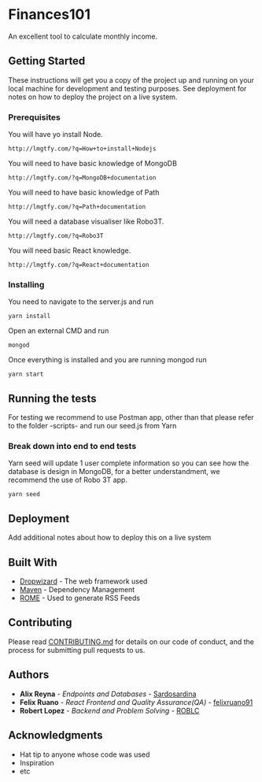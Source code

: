 # Finances101

An excellent tool to calculate monthly income.

## Getting Started

These instructions will get you a copy of the project up and running on your local machine for development and testing purposes. See deployment for notes on how to deploy the project on a live system.

### Prerequisites

You will have yo install Node.

```
http://lmgtfy.com/?q=How+to+install+Nodejs

```

You will need to have basic knowledge of MongoDB

```
http://lmgtfy.com/?q=MongoDB+documentation

```

You will need to have basic knowledge of Path

```
http://lmgtfy.com/?q=Path+documentation

```

You will need a database visualiser like Robo3T.

```
http://lmgtfy.com/?q=Robo3T

```

You will need basic React knowledge.

```
http://lmgtfy.com/?q=React+documentation

```

### Installing

You need to navigate to the server.js and run 

```
yarn install
```

Open an external CMD and run

```
mongod
```

Once everything is installed and you are running mongod run

```
yarn start
```

## Running the tests

For testing we recommend to use Postman app, other than that please refer to the folder -scripts- and run our seed.js from Yarn

### Break down into end to end tests

Yarn seed will update 1 user complete information so you can see how the database is design in MongoDB, for a better understandment, we recommend the use of Robo 3T app.

```
yarn seed
```




## Deployment

Add additional notes about how to deploy this on a live system

## Built With

* [Dropwizard](http://www.dropwizard.io/1.0.2/docs/) - The web framework used
* [Maven](https://maven.apache.org/) - Dependency Management
* [ROME](https://rometools.github.io/rome/) - Used to generate RSS Feeds

## Contributing

Please read [CONTRIBUTING.md](https://gist.github.com/PurpleBooth/b24679402957c63ec426) for details on our code of conduct, and the process for submitting pull requests to us.

## Authors

* **Alix Reyna** - *Endpoints and Databases* - [Sardosardina](https://github.com/Sardosardinas)
* **Felix Ruano** - *React Frontend and Quality Assurance(QA)* - [felixruano91](https://github.com/PurpleBooth)
* **Robert Lopez** - *Backend and Problem Solving* - [ROBLC](https://github.com/PurpleBooth)

## Acknowledgments

* Hat tip to anyone whose code was used
* Inspiration
* etc
